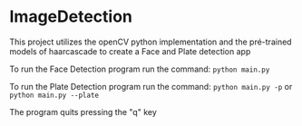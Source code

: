 # ImageDetection

This project utilizes the openCV python implementation and the pré-trained models of haarcascade to create a Face and Plate detection app

To run the Face Detection program run the command:
`python main.py`

To run the Plate Detection program run the command:
`python main.py -p` or `python main.py --plate`

The program quits pressing the "q" key
